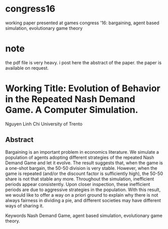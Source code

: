# congress16
working paper presented at games congress '16: bargaining, agent based simulation, evolutionary game theory

# note
the pdf file is very heavy. i post here the abstract of the paper. the paper is available on request.

# Working Title: Evolution of Behavior in the Repeated Nash Demand Game. A Computer Simulation.
Nguyen Linh Chi
University of Trento

## Abstract
Bargaining is an important problem in economics literature. We simulate a population of agents adopting
different strategies of the repeated Nash Demand Game and let it evolve. The result suggests that, when
the game is a one-shot bargain, the 50-50 division is very stable. However, when the game is repeated
(and/or the discount factor is sufficiently high), the 50-50 share is not that stable any more. Throughout the
simulation, inefficient periods appear consistently. Upon closer inspection, these inefficient periods are due
to aggressive strategies in the population. With this result, we would like to offer a way on a priori ground
to explain why there is not always fairness in dividing a pie, and different societies may have different ways
of sharing it.

Keywords Nash Demand Game, agent based simulation, evolutionary game theory.
